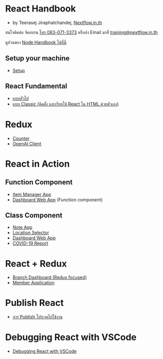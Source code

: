 
# React Handbook

- by Teerasej Jiraphatchandej, [Nextflow.in.th](https://www.nextflow.in.th)

สนใจติดต่อ จัดอบรม [โทร 083-071-3373](tel:083-071-3373) หรือส่ง Email มาที่ [training@nextflow.in.th](mailto:training@nextflow.in.th)

ดูส่วนของ [Node Handbook ได้ที่นี่](https://github.com/teerasej/node-handbook/)

## Setup your machine

- [Setup](contents/setup.md)


## React Fundamental 

- [แบบทั่วไป](/contents/react-fundamental/README.md)
- [แบบ Classic (ติดตั้ง และเรียกใช้ React ใน HTML ด้วยตัวเอง)](/contents/react-fundamental-classic/README.md)

# Redux 

- [Counter](contents/practice/counter/readme.md)
- [OpenAI Client](contents/practice/openai/readme.md)


# React in Action 

## Function Component 

- [Item Manager App](contents/practice/item-manager-app/readme.md)
- [Dashboard Web App](contents/practice/dashboard-app-function-component/readme.md) (Function component)

## Class Component

- [Note App](contents/practice/note-app-saga/readme.md)
- [Location Selector](contents/practice/location-selector/readme.md)
- [Dashboard Web App](contents/practice/dashboard-app/readme.md)
- [COVID-19 Report](contents/practice/covid-today/readme.md)

# React + Redux 

- [Branch Dashboard (Redux focused)](contents/practice/dashboard-app-redux-focus/readme.md)
- [Member Application](contents/practice/member-app/readme.md)

# Publish React

- [การ Publish โปรเจคไปใช้งาน](contents/publish.md) 

# Debugging React with VSCode

- [Debugging React with VSCode](contents/debugging.md)
